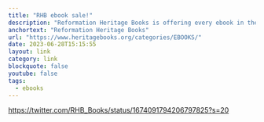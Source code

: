 ```yaml
---
title: "RHB ebook sale!"
description: "Reformation Heritage Books is offering every ebook in their library for $1, $3, or $5."
anchortext: "Reformation Heritage Books"
url: "https://www.heritagebooks.org/categories/EBOOKS/"
date: 2023-06-28T15:15:55
layout: link
category: link
blockquote: false
youtube: false
tags:
  - ebooks
---
```


https://twitter.com/RHB_Books/status/1674091794206797825?s=20
